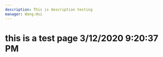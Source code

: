 ```yaml
---
description: This is description testing
manager: Wang.Hui
---
```

# this is a test page 3/12/2020 9:20:37 PM